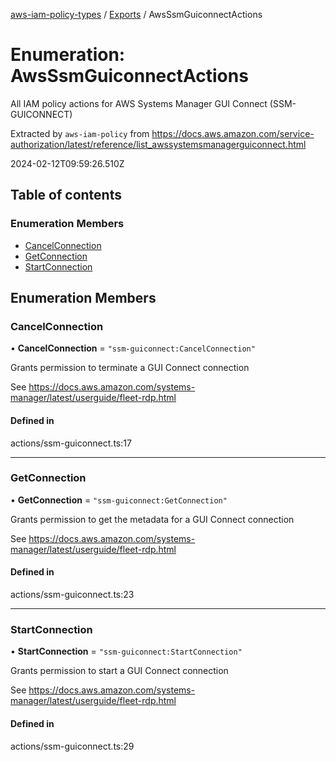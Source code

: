 [aws-iam-policy-types](../README.md) / [Exports](../modules.md) / AwsSsmGuiconnectActions

# Enumeration: AwsSsmGuiconnectActions

All IAM policy actions for AWS Systems Manager GUI Connect (SSM-GUICONNECT)

Extracted by `aws-iam-policy` from
https://docs.aws.amazon.com/service-authorization/latest/reference/list_awssystemsmanagerguiconnect.html

2024-02-12T09:59:26.510Z

## Table of contents

### Enumeration Members

- [CancelConnection](AwsSsmGuiconnectActions.md#cancelconnection)
- [GetConnection](AwsSsmGuiconnectActions.md#getconnection)
- [StartConnection](AwsSsmGuiconnectActions.md#startconnection)

## Enumeration Members

### CancelConnection

• **CancelConnection** = ``"ssm-guiconnect:CancelConnection"``

Grants permission to terminate a GUI Connect connection

See https://docs.aws.amazon.com/systems-manager/latest/userguide/fleet-rdp.html

#### Defined in

actions/ssm-guiconnect.ts:17

___

### GetConnection

• **GetConnection** = ``"ssm-guiconnect:GetConnection"``

Grants permission to get the metadata for a GUI Connect connection

See https://docs.aws.amazon.com/systems-manager/latest/userguide/fleet-rdp.html

#### Defined in

actions/ssm-guiconnect.ts:23

___

### StartConnection

• **StartConnection** = ``"ssm-guiconnect:StartConnection"``

Grants permission to start a GUI Connect connection

See https://docs.aws.amazon.com/systems-manager/latest/userguide/fleet-rdp.html

#### Defined in

actions/ssm-guiconnect.ts:29
